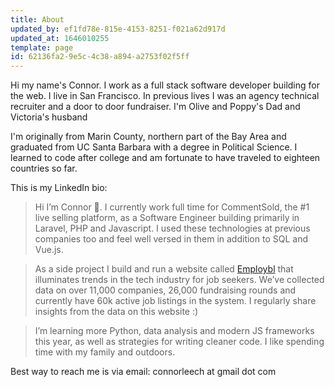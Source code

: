 ```yaml
---
title: About
updated_by: ef1fd78e-815e-4153-8251-f021a62d917d
updated_at: 1646010255
template: page
id: 62136fa2-9e5c-4c38-a894-a2753f02f5ff
---
```

Hi my name's Connor. I work as a full stack software developer building for the web. I live in San Francisco. In previous lives I was an agency technical recruiter and a door to door fundraiser. I'm Olive and Poppy's Dad and Victoria's husband

I'm originally from Marin County, northern part of the Bay Area and graduated from UC Santa Barbara with a degree in Political Science. I learned to code after college and am fortunate to have traveled to eighteen countries so far.

This is my LinkedIn bio:

> Hi I’m Connor 👋. I currently work full time for CommentSold, the #1 live selling platform, as a Software Engineer building primarily in Laravel, PHP and Javascript. I used these technologies at previous companies too and feel well versed in them in addition to SQL and Vue.js.

> As a side project I build and run a website called [Employbl](https://www.employbl.com/) that illuminates trends in the tech industry for job seekers. We’ve collected data on over 11,000 companies, 26,000 fundraising rounds and currently have 60k active job listings in the system. I regularly share insights from the data on this website :)

> I’m learning more Python, data analysis and modern JS frameworks this year, as well as strategies for writing cleaner code. I like spending time with my family and outdoors. 

Best way to reach me is via email: connorleech at gmail dot com